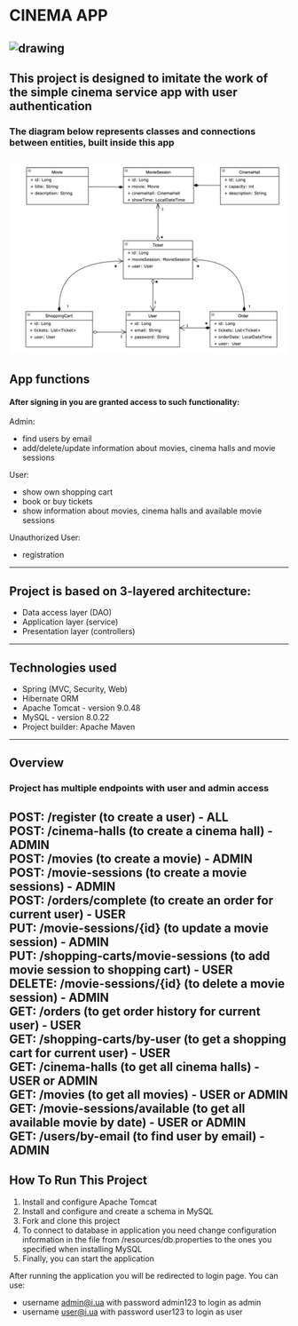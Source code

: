 # CINEMA APP
![drawing](https://images.indianexpress.com/2020/10/cinema.jpg)
---
This project is designed to imitate the work of the simple cinema service app with user authentication
---
### The diagram below represents classes and connections between entities, built inside this app
![pic](src/main/resources/images/Hibernate_Cinema_Uml.png)
---
## App functions
#### After signing in you are granted access to such functionality:
Admin:
- find users by email
- add/delete/update information about movies, cinema halls and movie sessions

User:
- show own shopping cart
- book or buy tickets
- show information about movies, cinema halls and available movie sessions

Unauthorized User:
- registration
---
## Project is based on 3-layered architecture:

- Data access layer (DAO)
- Application layer (service)
- Presentation layer (controllers)
---
## Technologies used

- Spring (MVC, Security, Web)
- Hibernate ORM
- Apache Tomcat - version 9.0.48
- MySQL - version 8.0.22
- Project builder: Apache Maven
---

## Overview

### Project has multiple endpoints with user and admin access

POST: /register (to create a user) - ALL <br />
POST: /cinema-halls (to create a cinema hall) - ADMIN <br />
POST: /movies (to create a movie) - ADMIN <br />
POST: /movie-sessions (to create a movie sessions) - ADMIN <br />
POST: /orders/complete (to create an order for current user) - USER <br />
PUT: /movie-sessions/{id} (to update a movie session) - ADMIN <br />
PUT: /shopping-carts/movie-sessions (to add movie session to shopping cart) - USER <br />
DELETE: /movie-sessions/{id} (to delete a movie session) - ADMIN <br />
GET: /orders (to get order history for current user) - USER <br />
GET: /shopping-carts/by-user (to get a shopping cart for current user) - USER <br />
GET: /cinema-halls (to get all cinema halls) - USER or ADMIN <br />
GET: /movies (to get all movies) - USER or ADMIN <br />
GET: /movie-sessions/available (to get all available movie by date) - USER or ADMIN <br />
GET: /users/by-email (to find user by email) - ADMIN
---
## How To Run This Project

1. Install and configure Apache Tomcat
2. Install and configure and create a schema in MySQL
3. Fork and clone this project
4. To connect to database in application you need change configuration information in the file from /resources/db.properties to the ones you specified when installing MySQL
5. Finally, you can start the application

After running the application you will be redirected to login page. You can use:
- username admin@i.ua with password admin123 to login as admin
- username user@i.ua with password user123 to login as user